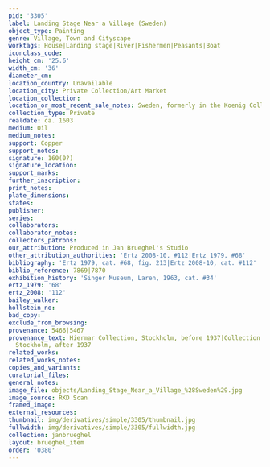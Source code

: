 ```yaml
---
pid: '3305'
label: Landing Stage Near a Village (Sweden)
object_type: Painting
genre: Village, Town and Cityscape
worktags: House|Landing stage|River|Fishermen|Peasants|Boat
iconclass_code:
height_cm: '25.6'
width_cm: '36'
diameter_cm:
location_country: Unavailable
location_city: Private Collection/Art Market
location_collection:
location_or_most_recent_sale_notes: Sweden, formerly in the Koenig Collection
collection_type: Private
realdate: ca. 1603
medium: Oil
medium_notes:
support: Copper
support_notes:
signature: 160(0?)
signature_location:
support_marks:
further_inscription:
print_notes:
plate_dimensions:
states:
publisher:
series:
collaborators:
collaborator_notes:
collectors_patrons:
our_attribution: Produced in Jan Brueghel's Studio
other_attribution_authorities: 'Ertz 2008-10, #112|Ertz 1979, #68'
bibliography: 'Ertz 1979, cat. #68, fig. 213|Ertz 2008-10, cat. #112'
biblio_reference: 7869|7870
exhibition_history: 'Singer Museum, Laren, 1963, cat. #34'
ertz_1979: '68'
ertz_2008: '112'
bailey_walker:
hollstein_no:
bad_copy:
exclude_from_browsing:
provenance: 5466|5467
provenance_text: Hiermar Collection, Stockholm, before 1937|Collection of Einar Perman,
  Stockholm, after 1937
related_works:
related_works_notes:
copies_and_variants:
curatorial_files:
general_notes:
image_file: objects/Landing_Stage_Near_a_Village_%28Sweden%29.jpg
image_source: RKD Scan
framed_image:
external_resources:
thumbnail: img/derivatives/simple/3305/thumbnail.jpg
fullwidth: img/derivatives/simple/3305/fullwidth.jpg
collection: janbrueghel
layout: brueghel_item
order: '0380'
---
```

